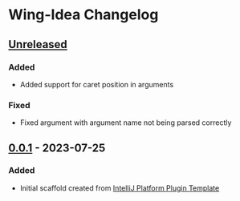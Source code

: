 <!-- Keep a Changelog guide -> https://keepachangelog.com -->

# Wing-Idea Changelog

## [Unreleased]

### Added
- Added support for caret position in arguments

### Fixed
- Fixed argument with argument name not being parsed correctly

## [0.0.1] - 2023-07-25

### Added
- Initial scaffold created from [IntelliJ Platform Plugin Template](https://github.com/JetBrains/intellij-platform-plugin-template)

[Unreleased]: https://github.com/olivernybroe/Wing-Idea/compare/v0.0.1...HEAD
[0.0.1]: https://github.com/olivernybroe/Wing-Idea/commits/v0.0.1
